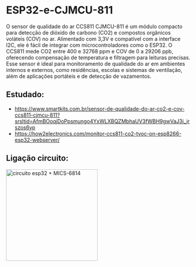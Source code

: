 # ESP32-e-CJMCU-811
O sensor de qualidade do ar CCS811 CJMCU-811 é um módulo compacto para detecção de dióxido de carbono (CO2) e compostos orgânicos voláteis (COV) no ar. Alimentado com 3,3V e compatível com a interface I2C, ele é fácil de integrar com microcontroladores como o ESP32. O CCS811 mede CO2 entre 400 e 32768 ppm e COV de 0 a 29206 ppb, oferecendo compensação de temperatura e filtragem para leituras precisas. Esse sensor é ideal para monitoramento de qualidade do ar em ambientes internos e externos, como residências, escolas e sistemas de ventilação, além de aplicações portáteis e de detecção de vazamentos.

## Estudado:
- https://www.smartkits.com.br/sensor-de-qualidade-do-ar-co2-e-cov-ccs811-cjmcu-811?srsltid=AfmBOoqjDoPpsmungo4YxWLXBQZMbhaUV3fWBH9gwVaJ3j_jrszos6yp
- https://how2electronics.com/monitor-ccs811-co2-tvoc-on-esp8266-esp32-webserver/

## Ligação circuito:

<img src="https://github.com/user-attachments/assets/eb73f957-dca7-4576-94e0-33d57016032a" alt="circuito esp32 + MICS-6814" width="250"/>
